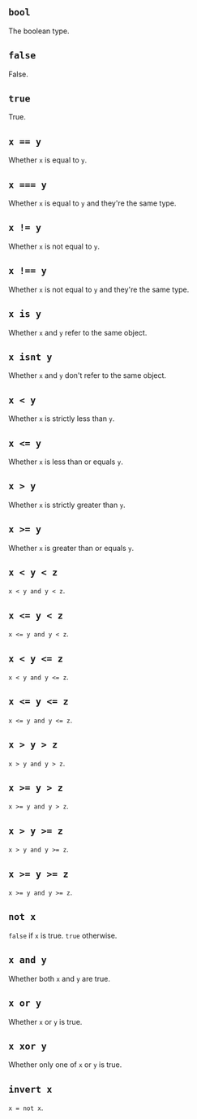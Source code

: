## `bool`
The boolean type.

## `false`
False.

## `true`
True.

## `x == y`
Whether `x` is equal to `y`.

## `x === y`
Whether `x` is equal to `y` and they're the same type.

## `x != y`
Whether `x` is not equal to `y`.

## `x !== y`
Whether `x` is not equal to `y` and they're the same type.

## `x is y`
Whether `x` and `y` refer to the same object.

## `x isnt y`
Whether `x` and `y` don't refer to the same object.

## `x < y`
Whether `x` is strictly less than `y`.

## `x <= y`
Whether `x` is less than or equals `y`.

## `x > y`
Whether `x` is strictly greater than `y`.

## `x >= y`
Whether `x` is greater than or equals `y`.

## `x < y < z`
`x < y and y < z`.

## `x <= y < z`
`x <= y and y < z`.

## `x < y <= z`
`x < y and y <= z`.

## `x <= y <= z`
`x <= y and y <= z`.

## `x > y > z`
`x > y and y > z`.

## `x >= y > z`
`x >= y and y > z`.

## `x > y >= z`
`x > y and y >= z`.

## `x >= y >= z`
`x >= y and y >= z`.

## `not x`
`false` if `x` is true. `true` otherwise.

## `x and y`
Whether both `x` and `y` are true.

## `x or y`
Whether `x` or `y` is true.

## `x xor y`
Whether only one of `x` or `y` is true.

## `invert x`
`x = not x`.